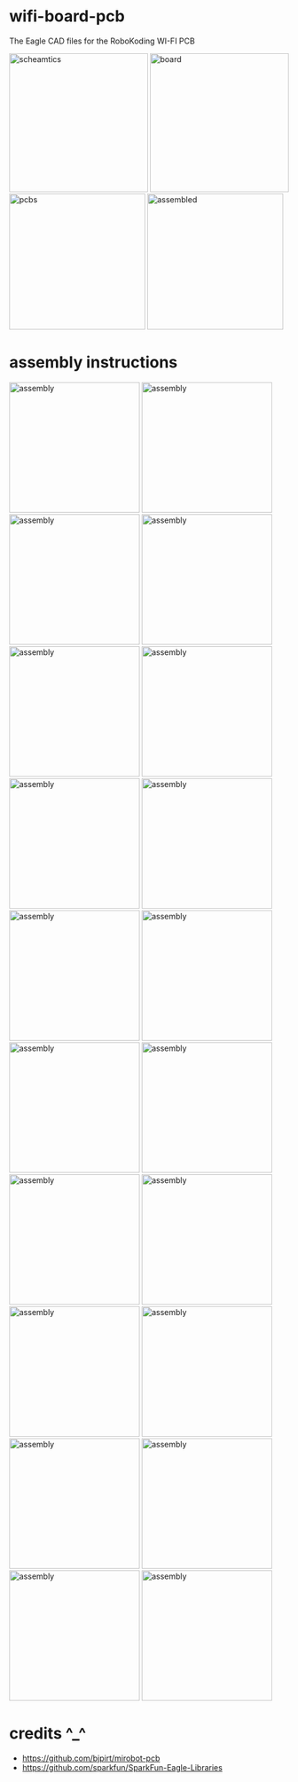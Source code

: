 wifi-board-pcb
==============

The Eagle CAD files for the RoboKoding WI-FI PCB

<img height="250px" src="https://scontent-a.xx.fbcdn.net/hphotos-xfa1/l/t31.0-8/1911033_744753555579882_617911410563203580_o.png" alt="scheamtics">
<img height="250px" src="https://scontent-a.xx.fbcdn.net/hphotos-xap1/v/t1.0-9/10675593_744753562246548_9066968778911001495_n.png?oh=47adae9cc96a6235c9060c4ad4f6b964&oe=54D9BA69" alt="board">
<img height="245px" src="https://lh5.googleusercontent.com/-S1ZMFItLRUU/VKlP2Qt8gbI/AAAAAAAAJyA/RNRSHXsNOFo/w1256-h939-no/wifi.JPG" alt="pcbs">
<img height="245px" src="https://lh6.googleusercontent.com/-2j2UzxWQJAg/VKlQtLg_jiI/AAAAAAAAJyI/geS3OZChEzY/w1000-h667-no/jo.jpg" alt="assembled">

assembly instructions
=====================
<img height="235px" src="https://lh5.googleusercontent.com/-FnjOeRkDq5Y/VKlUIWROPDI/AAAAAAAAJ1o/IIl1PwkjROE/w500-h334-no/500_step0.JPG" alt="assembly">
<img height="235px" src="https://lh6.googleusercontent.com/-ABPWlJsIZ1c/VKlUA0kt73I/AAAAAAAAJ1g/eJEwkYATU-s/w500-h334-no/500_step1.JPG" alt="assembly">
<img height="235px" src="https://lh6.googleusercontent.com/-unFbT19m51k/VKlUDvfKhlI/AAAAAAAAJ1A/X579EDRljaA/w500-h334-no/500_step2.JPG" alt="assembly">
<img height="235px" src="https://lh3.googleusercontent.com/-2SM-v5g7UsA/VKlUD6g4bJI/AAAAAAAAJ08/LvvDv5e_6DY/w500-h334-no/500_step3.JPG" alt="assembly">
<img height="235px" src="https://lh3.googleusercontent.com/-2SM-v5g7UsA/VKlUD6g4bJI/AAAAAAAAJ08/LvvDv5e_6DY/w500-h334-no/500_step3.JPG" alt="assembly">
<img height="235px" src="https://lh4.googleusercontent.com/-IkpG7IOmMcU/VKlUEBW-yUI/AAAAAAAAJ04/sA8SecWQgLI/w500-h334-no/500_step4.JPG" alt="assembly">
<img height="235px" src="https://lh3.googleusercontent.com/-bWydUBs6Cgw/VKlUEVsW5zI/AAAAAAAAJ0w/k0NbZ3xYzDA/w500-h334-no/500_step5.JPG" alt="assembly">
<img height="235px" src="https://lh6.googleusercontent.com/-fw_OTRh0uIM/VKlUEp14g3I/AAAAAAAAJ0g/bXAnFvwR044/w500-h334-no/500_step6.JPG" alt="assembly">
<img height="235px" src="https://lh6.googleusercontent.com/-QTG7WZC1x2c/VKlUE1GLQVI/AAAAAAAAJ0s/hlH_sHhljys/w500-h334-no/500_step7.JPG" alt="assembly">
<img height="235px" src="https://lh5.googleusercontent.com/-UPrJKTWnZZg/VKlUFBhpAZI/AAAAAAAAJ0o/7M4KHr7RlLo/w500-h334-no/500_step8.JPG" alt="assembly">
<img height="235px" src="https://lh5.googleusercontent.com/-qrmF4iRy1J0/VKlUFXOuSTI/AAAAAAAAJ00/3PN2_HsQLxo/w500-h334-no/500_step9.JPG" alt="assembly">
<img height="235px" src="https://lh6.googleusercontent.com/-t_FAQWn7iXk/VKlUA25nB3I/AAAAAAAAJzg/qpALt8liywk/w500-h334-no/500_step10.JPG" alt="assembly">
<img height="235px" src="https://lh5.googleusercontent.com/-GkeW8bZJT8A/VKlUBYMg9gI/AAAAAAAAJ1c/J0jQP4D25qs/w500-h334-no/500_step11.JPG" alt="assembly">
<img height="235px" src="https://lh6.googleusercontent.com/-FBWHJvHEIJs/VKlUBhnw1nI/AAAAAAAAJ1Y/44H1qtTyj0Q/w500-h334-no/500_step12.JPG" alt="assembly">
<img height="235px" src="https://lh4.googleusercontent.com/-X_AAtIaytTo/VKlUBzjRbEI/AAAAAAAAJ1U/e8MfsLT6SRI/w500-h334-no/500_step13.JPG" alt="assembly">
<img height="235px" src="https://lh3.googleusercontent.com/-DfvpjHnqcz8/VKlUCRgSMvI/AAAAAAAAJz4/SMQ78pL60PU/w500-h334-no/500_step14.JPG" alt="assembly">
<img height="235px" src="https://lh3.googleusercontent.com/-JJOxESxe9vA/VKlUCVoaX-I/AAAAAAAAJ1Q/aILoCpcNZoI/w500-h334-no/500_step15.JPG" alt="assembly">
<img height="235px" src="https://lh6.googleusercontent.com/-RRYEU-t8jMA/VKlUC60jpBI/AAAAAAAAJ1M/aad-8W4K9Hc/w500-h334-no/500_step16.JPG" alt="assembly">
<img height="235px" src="https://lh6.googleusercontent.com/-d0Wdho36s7A/VKlUDCH-nZI/AAAAAAAAJ1I/B5aFSCQ8_zE/w500-h334-no/500_step17.JPG" alt="assembly">
<img height="235px" src="https://lh4.googleusercontent.com/-sowdf2N8CLs/VKlUDOHYhDI/AAAAAAAAJ1E/h1sCihFYWrs/w500-h334-no/500_step18.JPG" alt="assembly">

credits ^_^
===========
* https://github.com/bjpirt/mirobot-pcb
* https://github.com/sparkfun/SparkFun-Eagle-Libraries
